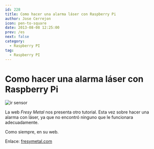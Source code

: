 ```yaml
---
id: 228
title: Como hacer una alarma láser con Raspberry Pi
author: Jose Cerrejon
icon: pen-to-square
date: 2013-08-08 12:25:00
prev: /es
next: false
category:
  - Raspberry PI
tag:
  - Raspberry PI
---
```


# Como hacer una alarma láser con Raspberry Pi

![ir sensor](/images/2013/08/ir.jpg)

La web *Fresy Metal* nos presenta otro tutorial. Esta vez sobre hacer una alarma con láser, ya que no encontró ninguno que le funcionara adecuadamente.

Como siempre, en su web.

Enlace: [fresymetal.com](http://www.fresymetal.com/como-hacer-una-alarma-laser-con-raspberry/)